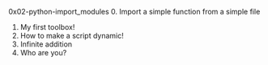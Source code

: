 0x02-python-import_modules
0. Import a simple function from a simple file
1. My first toolbox!
2. How to make a script dynamic!
3. Infinite addition
4. Who are you?
